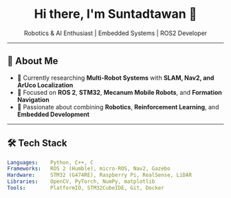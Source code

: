 <h1 align="center">Hi there, I'm Suntadtawan 👋</h1>
<p align="center">Robotics & AI Enthusiast | Embedded Systems | ROS2 Developer</p>

---

## 🧭 About Me

- 🔬 Currently researching **Multi-Robot Systems** with **SLAM, Nav2, and ArUco Localization**
- 🤖 Focused on **ROS 2**, **STM32**, **Mecanum Mobile Robots**, and **Formation Navigation**
- 🧠 Passionate about combining **Robotics**, **Reinforcement Learning**, and **Embedded Development**

---

## 🛠 Tech Stack

```yaml
Languages:    Python, C++, C
Frameworks:   ROS 2 (Humble), micro-ROS, Nav2, Gazebo
Hardware:     STM32 (G474RE), Raspberry Pi, RealSense, LiDAR
Libraries:    OpenCV, PyTorch, NumPy, matplotlib
Tools:        PlatformIO, STM32CubeIDE, Git, Docker
